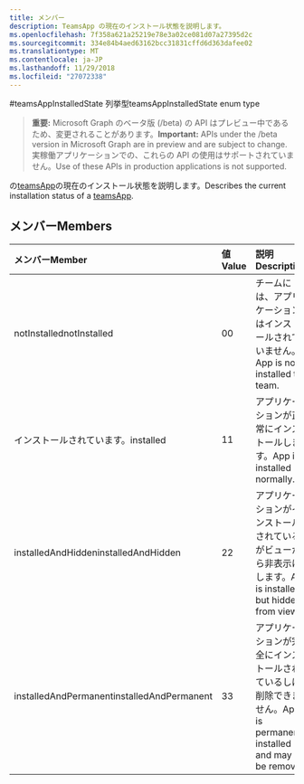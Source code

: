 ```yaml
---
title: メンバー
description: TeamsApp の現在のインストール状態を説明します。
ms.openlocfilehash: 7f358a621a25219e78e3a02ce081d07a27395d2c
ms.sourcegitcommit: 334e84b4aed63162bcc31831cffd6d363dafee02
ms.translationtype: MT
ms.contentlocale: ja-JP
ms.lasthandoff: 11/29/2018
ms.locfileid: "27072338"
---
```

#<a name="teamsappinstalledstate-enum-type"></a><span data-ttu-id="c4f60-103">teamsAppInstalledState 列挙型</span><span class="sxs-lookup"><span data-stu-id="c4f60-103">teamsAppInstalledState enum type</span></span>

> <span data-ttu-id="c4f60-104">**重要:** Microsoft Graph のベータ版 (/beta) の API はプレビュー中であるため、変更されることがあります。</span><span class="sxs-lookup"><span data-stu-id="c4f60-104">**Important:** APIs under the /beta version in Microsoft Graph are in preview and are subject to change.</span></span> <span data-ttu-id="c4f60-105">実稼働アプリケーションでの、これらの API の使用はサポートされていません。</span><span class="sxs-lookup"><span data-stu-id="c4f60-105">Use of these APIs in production applications is not supported.</span></span>

<span data-ttu-id="c4f60-106">の[teamsApp](teamsapp.md)の現在のインストール状態を説明します。</span><span class="sxs-lookup"><span data-stu-id="c4f60-106">Describes the current installation status of a [teamsApp](teamsapp.md).</span></span>

## <a name="members"></a><span data-ttu-id="c4f60-107">メンバー</span><span class="sxs-lookup"><span data-stu-id="c4f60-107">Members</span></span>

| <span data-ttu-id="c4f60-108">メンバー</span><span class="sxs-lookup"><span data-stu-id="c4f60-108">Member</span></span> | <span data-ttu-id="c4f60-109">値</span><span class="sxs-lookup"><span data-stu-id="c4f60-109">Value</span></span>| <span data-ttu-id="c4f60-110">説明</span><span class="sxs-lookup"><span data-stu-id="c4f60-110">Description</span></span> |
|:---------------|:--------|:----------|
|<span data-ttu-id="c4f60-111">notInstalled</span><span class="sxs-lookup"><span data-stu-id="c4f60-111">notInstalled</span></span>|<span data-ttu-id="c4f60-112">0</span><span class="sxs-lookup"><span data-stu-id="c4f60-112">0</span></span>|<span data-ttu-id="c4f60-113">チームには、アプリケーションはインストールされていません。</span><span class="sxs-lookup"><span data-stu-id="c4f60-113">App is not installed to team.</span></span>|
|<span data-ttu-id="c4f60-114">インストールされています。</span><span class="sxs-lookup"><span data-stu-id="c4f60-114">installed</span></span>|<span data-ttu-id="c4f60-115">1</span><span class="sxs-lookup"><span data-stu-id="c4f60-115">1</span></span>|<span data-ttu-id="c4f60-116">アプリケーションが正常にインストールします。</span><span class="sxs-lookup"><span data-stu-id="c4f60-116">App is installed normally.</span></span>|
|<span data-ttu-id="c4f60-117">installedAndHidden</span><span class="sxs-lookup"><span data-stu-id="c4f60-117">installedAndHidden</span></span>|<span data-ttu-id="c4f60-118">2</span><span class="sxs-lookup"><span data-stu-id="c4f60-118">2</span></span>|<span data-ttu-id="c4f60-119">アプリケーションがインストールされているがビューから非表示にします。</span><span class="sxs-lookup"><span data-stu-id="c4f60-119">App is installed but hidden from view.</span></span>|
|<span data-ttu-id="c4f60-120">installedAndPermanent</span><span class="sxs-lookup"><span data-stu-id="c4f60-120">installedAndPermanent</span></span>|<span data-ttu-id="c4f60-121">3</span><span class="sxs-lookup"><span data-stu-id="c4f60-121">3</span></span>|<span data-ttu-id="c4f60-122">アプリケーションが完全にインストールされているしは削除できません。</span><span class="sxs-lookup"><span data-stu-id="c4f60-122">App is permanently installed and may not be removed.</span></span>|
